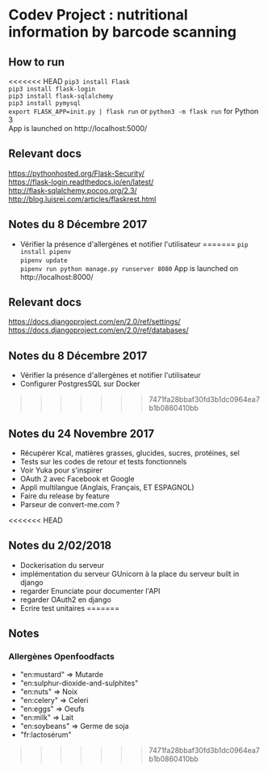 # Codev Project : nutritional information by barcode scanning



## How to run
<<<<<<< HEAD
`pip3 install Flask`  
`pip3 install flask-login`  
`pip3 install flask-sqlalchemy`  
`pip3 install pymysql`  
`export FLASK_APP=init.py | flask run`  or `python3 -m flask run` for Python 3  
App is launched on http://localhost:5000/

## Relevant docs
https://pythonhosted.org/Flask-Security/  
https://flask-login.readthedocs.io/en/latest/  
http://flask-sqlalchemy.pocoo.org/2.3/  
http://blog.luisrei.com/articles/flaskrest.html  

## Notes du 8 Décembre 2017
* Vérifier la présence d'allergènes et notifier l'utilisateur
=======
`pip install pipenv`  
`pipenv update`  
`pipenv run python manage.py runserver 8080`
App is launched on http://localhost:8000/

## Relevant docs
https://docs.djangoproject.com/en/2.0/ref/settings/  
https://docs.djangoproject.com/en/2.0/ref/databases/  

## Notes du 8 Décembre 2017
* Vérifier la présence d'allergènes et notifier l'utilisateur
* Configurer PostgresSQL sur Docker  
>>>>>>> 7471fa28bbaf30fd3b1dc0964ea7b1b0860410bb

## Notes du 24 Novembre 2017
* Récupérer Kcal, matières grasses, glucides, sucres, protéines, sel
* Tests sur les codes de retour et tests fonctionnels
* Voir Yuka pour s'inspirer
* OAuth 2 avec Facebook et Google
* Appli multilangue (Anglais, Français, ET ESPAGNOL)
* Faire du release by feature
* Parseur de convert-me.com ?

<<<<<<< HEAD

## Notes du 2/02/2018
* Dockerisation du serveur
* implémentation du serveur GUnicorn à la place du serveur built in django
* regarder Enunciate pour documenter l'API
* regarder OAuth2 en django
* Ecrire test unitaires
=======
## Notes
### Allergènes Openfoodfacts
*	"en:mustard" => Mutarde
* "en:sulphur-dioxide-and-sulphites"
*	"en:nuts" => Noix
*	"en:celery" => Celeri
*	"en:eggs" => Oeufs
*	"en:milk" => Lait
*	"en:soybeans" => Germe de soja
*	"fr:lactosérum"
>>>>>>> 7471fa28bbaf30fd3b1dc0964ea7b1b0860410bb

